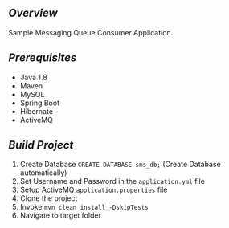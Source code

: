 ## *Overview*
Sample Messaging Queue Consumer Application.

## *Prerequisites*
* Java 1.8
* Maven
* MySQL
* Spring Boot
* Hibernate
* ActiveMQ

## *Build Project*
1. Create Database ```CREATE DATABASE sms_db;``` (Create Database automatically) 
2. Set Username and Password in the ```application.yml``` file
2. Setup ActiveMQ ```application.properties``` file
3. Clone the project
4. Invoke ```mvn clean install -DskipTests```
5. Navigate to target folder
